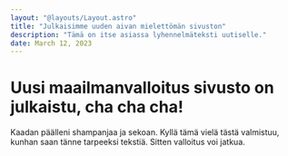 ```yaml
---
layout: "@layouts/Layout.astro"
title: "Julkaisimme uuden aivan mielettömän sivuston"
description: "Tämä on itse asiassa lyhennelmäteksti uutiselle."
date: March 12, 2023
---
```


# Uusi maailmanvalloitus sivusto on julkaistu, cha cha cha!

Kaadan päälleni shampanjaa ja sekoan. Kyllä tämä vielä tästä valmistuu, kunhan saan tänne tarpeeksi tekstiä. Sitten valloitus voi jatkua.
